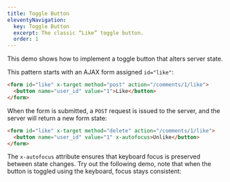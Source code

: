 ```yaml
---
title: Toggle Button
eleventyNavigation:
  key: Toggle Button
  excerpt: The classic “Like” toggle button.
  order: 1
---
```


This demo shows how to implement a toggle button that alters server state.

This pattern starts with an AJAX form assigned `id="like"`:

```html
<form id="like" x-target method="post" action="/comments/1/like">
  <button name="user_id" value="1">Like</button>
</form>
```

When the form is submitted, a `POST` request is issued to the server, and the server will return a new form state:

```html
<form id="like" x-target method="delete" action="/comments/1/like">
  <button name="user_id" value="1" x-autofocus>Unlike</button>
</form>
```

The `x-autofocus` attribute ensures that keyboard focus is preserved between state changes. Try out the following demo, note that when the button is toggled using the keyboard, focus stays consistent:

<script type="module">
window.route('GET', '/comments', () => view(false))
window.route('POST', '/comments/1/like', () => view(true))
window.route('DELETE', '/comments/1/like', () => view(false))

window.example('/comments')

function view(liked) {
  return `<form id="like" x-target method="${liked ? 'delete' : 'post'}" action="/comments/1/like">
<button name="user_id" value="1" x-autofocus>${liked ? 'Unlike' : 'Like'}</button>
</form>`
}
</script>
